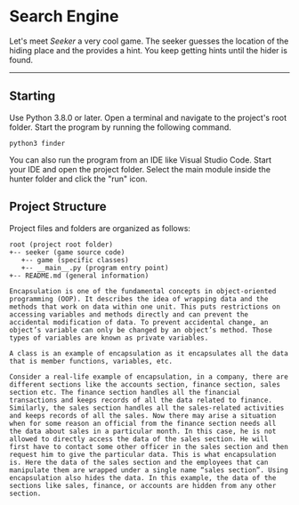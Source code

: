 # Search Engine
Let's meet <i>Seeker</i> a very cool game. The seeker guesses the location of the hiding place and the
provides a hint. You keep getting hints until the hider is found.

---
## Starting
Use Python 3.8.0 or later. Open a terminal and navigate to the project's root folder. Start the program by running the following command.
```
python3 finder
```
You can also run the program from an IDE like Visual Studio Code. Start your IDE and open the project folder. Select the main module inside the hunter folder and click the "run" icon.

## Project Structure
Project files and folders are organized as follows:
```
root (project root folder)
+-- seeker (game source code)
   +-- game (specific classes)
   +-- __main__.py (program entry point)
+-- README.md (general information)

Encapsulation is one of the fundamental concepts in object-oriented programming (OOP). It describes the idea of wrapping data and the methods that work on data within one unit. This puts restrictions on accessing variables and methods directly and can prevent the accidental modification of data. To prevent accidental change, an object’s variable can only be changed by an object’s method. Those types of variables are known as private variables.

A class is an example of encapsulation as it encapsulates all the data that is member functions, variables, etc.

Consider a real-life example of encapsulation, in a company, there are different sections like the accounts section, finance section, sales section etc. The finance section handles all the financial transactions and keeps records of all the data related to finance. Similarly, the sales section handles all the sales-related activities and keeps records of all the sales. Now there may arise a situation when for some reason an official from the finance section needs all the data about sales in a particular month. In this case, he is not allowed to directly access the data of the sales section. He will first have to contact some other officer in the sales section and then request him to give the particular data. This is what encapsulation is. Here the data of the sales section and the employees that can manipulate them are wrapped under a single name “sales section”. Using encapsulation also hides the data. In this example, the data of the sections like sales, finance, or accounts are hidden from any other section.
```
